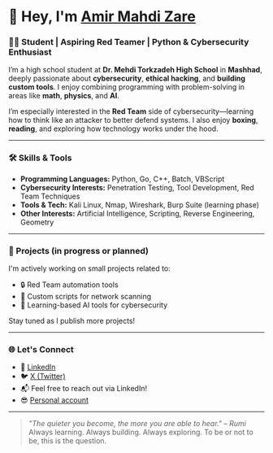# 👋 Hey, I'm [Amir Mahdi Zare](https://github.com/amir138722)

### 🧑‍🎓 Student | Aspiring Red Teamer | Python & Cybersecurity Enthusiast

I’m a high school student at **Dr. Mehdi Torkzadeh High School** in **Mashhad**, deeply passionate about **cybersecurity**, **ethical hacking**, and **building custom tools**. I enjoy combining programming with problem-solving in areas like **math**, **physics**, and **AI**.

I’m especially interested in the **Red Team** side of cybersecurity—learning how to think like an attacker to better defend systems. I also enjoy **boxing**, **reading**, and exploring how technology works under the hood.

---

### 🛠️ Skills & Tools

- **Programming Languages:** Python, Go, C++, Batch, VBScript
- **Cybersecurity Interests:** Penetration Testing, Tool Development, Red Team Techniques
- **Tools & Tech:** Kali Linux, Nmap, Wireshark, Burp Suite (learning phase)
- **Other Interests:** Artificial Intelligence, Scripting, Reverse Engineering, Geometry

---

### 🚧 Projects (in progress or planned)

I'm actively working on small projects related to:

- 🔒 Red Team automation tools
- 📁 Custom scripts for network scanning
- 🧠 Learning-based AI tools for cybersecurity

Stay tuned as I publish more projects!

---

### 🌐 Let's Connect

- 💼 [LinkedIn](https://www.linkedin.com/in/amir13872/)
- 🐦 [X (Twitter)](https://x.com/amirmahdizare)
- 📬 Feel free to reach out via LinkedIn!
- 😎 [Personal account](https://github.com/amir138722)

---

> _"The quieter you become, the more you are able to hear." – Rumi_  
> Always learning. Always building. Always exploring.
> To be or not to be, this is the question.
